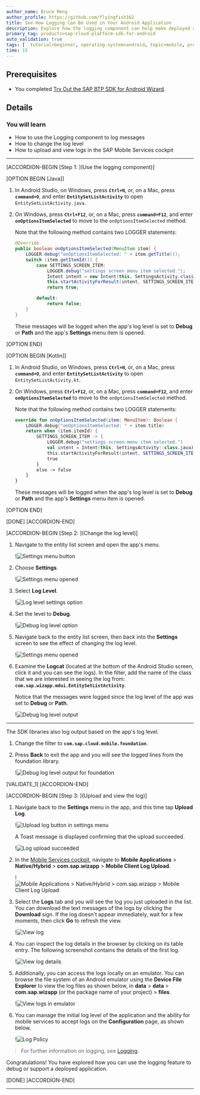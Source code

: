 ```yaml
---
author_name: Bruce Meng
author_profile: https://github.com/flyingfish162
title: See How Logging Can Be Used in Your Android Application
description: Explore how the logging component can help make deployed applications more supportable.
primary_tag: products>sap-cloud-platform-sdk-for-android
auto_validation: true
tags: [  tutorial>beginner, operating-system>android, topic>mobile, products>sap-cloud-platform-sdk-for-android, products>sap-business-technology-platform ]
time: 15
---
```


## Prerequisites
- You completed [Try Out the SAP BTP SDK for Android Wizard](cp-sdk-android-wizard-app).

## Details
### You will learn
- How to use the Logging component to log messages
- How to change the log level
- How to upload and view logs in the SAP Mobile Services cockpit

---

[ACCORDION-BEGIN [Step 1: ](Use the logging component)]

[OPTION BEGIN [Java]]

1.  In Android Studio, on Windows, press **`Ctrl+N`**, or, on a Mac, press **`command+O`**, and enter **`EntitySetListActivity`** to open `EntitySetListActivity.java`.

2.  On Windows, press **`Ctrl+F12`**, or, on a Mac, press **`command+F12`**, and enter **`onOptionsItemSelected`** to move to the `onOptionsItemSelected` method.

    Note that the following method contains two LOGGER statements:

    ```Java
    @Override
    public boolean onOptionsItemSelected(MenuItem item) {
        LOGGER.debug("onOptionsItemSelected: " + item.getTitle());
        switch (item.getItemId()) {
            case SETTINGS_SCREEN_ITEM:
                LOGGER.debug("settings screen menu item selected.");
                Intent intent = new Intent(this, SettingsActivity.class);
                this.startActivityForResult(intent, SETTINGS_SCREEN_ITEM);
                return true;

            default:
                return false;
        }
    }
    ```

    These messages will be logged when the app's log level is set to **Debug** or **Path** and the app's **Settings** menu item is opened.

[OPTION END]

[OPTION BEGIN [Kotlin]]

1.  In Android Studio, on Windows, press **`Ctrl+N`**, or, on a Mac, press **`command+O`**, and enter **`EntitySetListActivity`** to open `EntitySetListActivity.kt`.

2.  On Windows, press **`Ctrl+F12`**, or, on a Mac, press **`command+F12`**, and enter **`onOptionsItemSelected`** to move to the `onOptionsItemSelected` method.

    Note that the following method contains two LOGGER statements:

    ```Kotlin
    override fun onOptionsItemSelected(item: MenuItem): Boolean {
        LOGGER.debug("onOptionsItemSelected: " + item.title)
        return when (item.itemId) {
            SETTINGS_SCREEN_ITEM -> {
                LOGGER.debug("settings screen menu item selected.")
                val intent = Intent(this, SettingsActivity::class.java)
                this.startActivityForResult(intent, SETTINGS_SCREEN_ITEM)
                true
            }
            else -> false
        }
    }
    ```

    These messages will be logged when the app's log level is set to **Debug** or **Path** and the app's **Settings** menu item is opened.

[OPTION END]

[DONE]
[ACCORDION-END]

[ACCORDION-BEGIN [Step 2: ](Change the log level)]

1.  Navigate to the entity list screen and open the app's menu.

    !![Settings menu button](settings_menu_button.png)

2.  Choose **Settings**.

    !![Settings menu opened](settings_menu.png)

3.  Select **Log Level**.

    !![Log level settings option](log_level_option.png)

4.  Set the level to **Debug**.

    !![Debug log level option](debug_log_level_option.png)

5.  Navigate back to the entity list screen, then back into the **Settings** screen to see the effect of changing the log level.

    !![Settings menu opened](settings_menu.png)

6.  Examine the **Logcat** (located at the bottom of the Android Studio screen, click it and you can see the logs). In the filter, add the name of the class that we are interested in seeing the log from: **`com.sap.wizapp.mdui.EntitySetListActivity`**.

    Notice that the messages were logged since the log level of the app was set to **Debug** or **Path**.

    !![Debug log level output](debug_log.png)

---

The SDK libraries also log output based on the app's log level.

1.  Change the filter to **`com.sap.cloud.mobile.foundation`**.

2.  Press **Back** to exit the app and you will see the logged lines from the foundation library.

    !![Debug log level output for foundation](debug_log_foundation.png)

[VALIDATE_1]
[ACCORDION-END]

[ACCORDION-BEGIN [Step 3: ](Upload and view the log)]

1.  Navigate back to the **Settings** menu in the app, and this time tap **Upload Log**.

    !![Upload log button in settings menu](upload_log_button.png)

    A Toast message is displayed confirming that the upload succeeded.

    !![Log upload succeeded](log_uploaded.png)

2.  In the [Mobile Services cockpit](https://mobile-service-cockpit-web.cfapps.eu10.hana.ondemand.com/), navigate to **Mobile Applications** > **Native/Hybrid** > **com.sap.wizapp** > **Mobile Client Log Upload**.

    !![Mobile Applications > Native/Hybrid > com.sap.wizapp > Mobile Client Log Upload](select_and_download_log.png)

3.  Select the **Logs** tab and you will see the log you just uploaded in the list. You can download the text messages of the logs by clicking the **Download** sign. If the log doesn't appear immediately, wait for a few moments, then click **Go** to refresh the view.

    !![View log](view_log.png)

4.  You can inspect the log details in the browser by clicking on its table entry. The following screenshot contains the details of the first log.

    !![View log details](view_log_details.png)

5.  Additionally, you can access the logs locally on an emulator. You can browse the file system of an Android emulator using the **Device File Explorer** to view the log files as shown below, in **data** > **data** > **com.sap.wizapp** (or the package name of your project) > **files**.

    !![View logs in emulator](local_log_location.png)

6.  You can manage the initial log level of the application and the ability for mobile services to accept logs on the **Configuration** page, as shown below.

    !![Log Policy](client_policies.png)


>For further information on logging, see [Logging](https://help.sap.com/doc/f53c64b93e5140918d676b927a3cd65b/Cloud/en-US/docs-en/guides/features/logging/overview.html).

Congratulations! You have explored how you can use the logging feature to debug or support a deployed application.

[DONE]
[ACCORDION-END]

---
